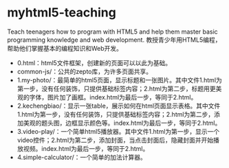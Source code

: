 # myhtml5-teaching
Teach teenagers how to program with HTML5 and help them master basic programming knowledge and web development.
教授青少年用HTML5编程，帮助他们掌握基本的编程知识和Web开发。

- 0.html：html5文件框架，创建新的页面可以以此为基础。
- common-js/：公共的zepto库，为许多页面共享。
- 1.my-photo/：最简单的html5页面，显示标题和一张图片。其中文件1.html为第一步，没有任何装饰，只提供基础标签内容；2.html为第二步，标题用更美观的字体，图片加了画框。index.html为最后一步，等同于2.html。
- 2.kechengbiao/：显示一张table，展示如何在html页面显示表格。其中文件1.html为第一步，没有任何装饰，只提供基础标签内容；2.html为第二步，添加美观的题头图，边框显示颜色等。index.html为最后一步，等同于2.html。
- 3.video-play/：一个简单html5播放器。其中文件1.html为第一步，显示一个video控件；2.html为第二步，添加封面，当点击封面后，隐藏封面并开始播放视频。index.html为最后一步，等同于2.html。
- 4.simple-calculator/：一个简单的加法计算器。
